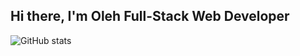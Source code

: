 ## Hi there, I'm Oleh Full-Stack Web Developer

![GitHub stats](https://github-readme-stats.vercel.app/api?username=Olezhka-web&show_icons=true&theme=tokyonight)
